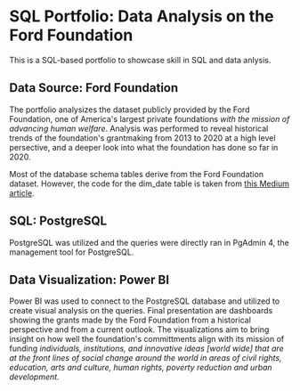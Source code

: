 # SQL Portfolio: Data Analysis on the Ford Foundation
This is a SQL-based portfolio to showcase skill in SQL and data anlysis.

## Data Source: Ford Foundation 
The portfolio analysizes the dataset publicly provided by the Ford Foundation, one of America's largest private foundations *with the mission of advancing human welfare*.  Analysis was performed to reveal historical trends of the foundation's grantmaking from 2013 to 2020 at a high level persective, and a deeper look into what the foundation has done so far in 2020.

Most of the database schema tables derive from the Ford Foundation dataset. However, the code for the dim_date table is taken from [this Medium article](https://medium.com/@duffn/creating-a-date-dimension-table-in-postgresql-af3f8e2941ac).

## SQL: PostgreSQL
PostgreSQL was utilized and the queries were directly ran in PgAdmin 4, the management tool for PostgreSQL.

## Data Visualization: Power BI
Power BI was used to connect to the PostgreSQL database and utilized to create visual analysis on the queries. Final presentation are dashboards showing the grants made by the Ford Foundation from a historical perspective and from a current outlook. The visualizations aim to bring insight on how well the foundation's committments align with its mission of funding *individuals, institutions, and innovative ideas [world wide] that are at the front lines of social change around the world in areas of civil rights, education, arts and culture, human rights, poverty reduction and urban development*. 
